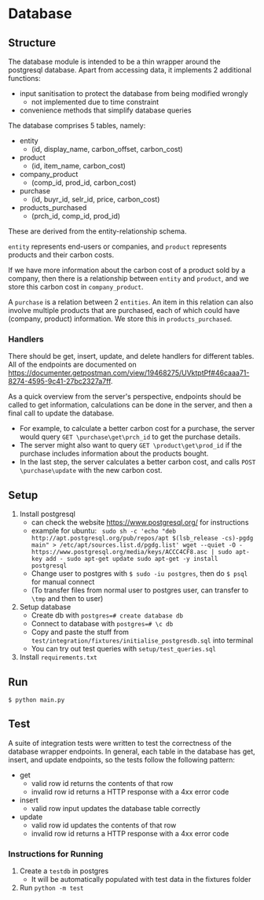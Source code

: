 # Database
## Structure
The database module is intended to be a thin wrapper around the postgresql database. Apart from accessing data, it implements 2 additional functions:
- input sanitisation to protect the database from being modified wrongly
    - not implemented due to time constraint
- convenience methods that simplify database queries

The database comprises 5 tables, namely:
- entity
    - (id, display_name, carbon_offset, carbon_cost)
- product 
    - (id, item_name, carbon_cost)
- company_product
    - (comp_id, prod_id, carbon_cost)
- purchase
    - (id, buyr_id, selr_id, price, carbon_cost)
- products_purchased
    - (prch_id, comp_id, prod_id)

These are derived from the entity-relationship schema. 

```entity``` represents end-users or companies, and ```product``` represents products and their carbon costs. 

If we have more information about the carbon cost of a product sold by a company, then there is a relationship between ```entity``` and ```product```, and we store this carbon cost in ```company_product```. 

A ```purchase``` is a relation between 2 ```entities```. An item in this relation can also involve multiple products that are purchased, each of which could have (company, product) information. We store this in ```products_purchased```.
### Handlers
There should be get, insert, update, and delete handlers for different tables. All of the endpoints are documented on https://documenter.getpostman.com/view/19468275/UVktptPf#46caaa71-8274-4595-9c41-27bc2327a7ff. 

As a quick overview from the server's perspective, endpoints should be called to get information, calculations can be done in the server, and then a final call to update the database.

- For example, to calculate a better carbon cost for a purchase, the server would query ```GET \purchase\get\prch_id``` to get the purchase details. 
- The server might also want to query ```GET \product\get\prod_id``` if the purchase includes information about the products bought. 
- In the last step, the server calculates a better carbon cost, and calls ```POST \purchase\update``` with the new carbon cost.

## Setup
1. Install postgresql
    - can check the website https://www.postgresql.org/ for instructions
    - example for ubuntu: ```
    sudo sh -c 'echo "deb http://apt.postgresql.org/pub/repos/apt $(lsb_release -cs)-pgdg main" > /etc/apt/sources.list.d/pgdg.list'
wget --quiet -O - https://www.postgresql.org/media/keys/ACCC4CF8.asc | sudo apt-key add -
sudo apt-get update
sudo apt-get -y install postgresql```
    - Change user to postgres with ```$ sudo -iu postgres```, then do ```$ psql``` for manual connect
    - (To transfer files from normal user to postgres user, can transfer to ```\tmp``` and then to user)
2. Setup database
    - Create db with ```postgres=# create database db```
    - Connect to database with ```postgres=# \c db```
    - Copy and paste the stuff from ```test/integration/fixtures/initialise_postgresdb.sql``` into terminal
    - You can try out test queries with ```setup/test_queries.sql```
3. Install ```requirements.txt```

<!-- need to ... libpq -->

## Run
```
$ python main.py
```

## Test
A suite of integration tests were written to test the correctness of the database wrapper endpoints. In general, each table in the database has get, insert, and update endpoints, so the tests follow the following pattern:
- get
    - valid row id returns the contents of that row
    - invalid row id returns a HTTP response with a 4xx error code
- insert
    - valid row input updates the database table correctly
- update
    - valid row id updates the contents of that row
    - invalid row id returns a HTTP response with a 4xx error code
### Instructions for Running
1. Create a ```testdb``` in postgres
    - It will be automatically populated with test data in the fixtures folder
2. Run ```python -m test```
